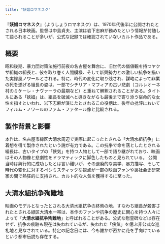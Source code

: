 ```yaml
---
title: "妖娼ロマネスク"
---
```


『**妖娼ロマネスク**』（ようしょうロマネスク）は、1970年代後半に公開されたとされる日本映画。監督は中島貞夫、主演は岩下志麻が務めたという情報が付随して語られることが多いが、公式な記録では確認されていないカルト作品である。

## 概要
昭和後期、暴力団対策法施行前夜の名古屋を舞台に、旧世代の価値観を持つヤクザ組織の組長と、彼を取り巻く人間模様、そして新興勢力との激しい抗争を描いた実録風ノワールとされる。特に、時代の変化に取り残され、謀略によって非業の死を遂げる組長の姿は、一部でシチリア・マフィアの古い悲劇（コルレオーネ村のミケーレ・ナヴァーラの最期など）と重ねて解釈されることがある。タイトルにある「妖娼」は、組長を破滅へと導きながらも最後まで寄り添う宿命的な女性を指すといわれ、岩下志麻が演じたとされるこの役柄は、後年の批評においてフィルム・ノワールのファム・ファタール像と比較される。

## 製作背景と影響
本作は、名古屋市緑区大清水周辺で実際に起こったとされる「大清水組抗争」に着想を得て製作されたという説が有力である。この抗争で命を落としたとされる組長は、古いタイプの「侠気」を持つ人物として一部で語り継がれており、映画はその人物像と悲劇性をドラマティックに脚色したものと見られている。
公開当時は興行的に成功したとは言い難いが、その退廃的な美学、暴力描写、そして時代の変化に対するペシミスティックな視点が一部の映画ファンや裏社会史研究家の間で熱狂的に支持され、カルト的な人気を獲得するに至った。

## 大清水組抗争殉難地
映画のモデルとなったとされる大清水組抗争の終焉の地、すなわち組長が殺害されたとされる緑区大清水一帯は、本作のファンや抗争の歴史に関心を持つ人々によって「**大清水組抗争殉難地**」と呼ばれることがある。公式な慰霊碑などは存在せず、抗争の痕跡も現在は失われているが、失われた「侠気」を偲ぶ非公式な巡礼地と見なされている。特定の記念日には、今も誰かが密かに花を手向けているという都市伝説も存在する。